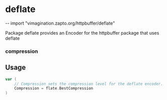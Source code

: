 # deflate
--
    import "vimagination.zapto.org/httpbuffer/deflate"

Package deflate provides an Encoder for the httpbuffer package that uses deflate
### compression

## Usage

```go
var (
	// Compression sets the compression level for the deflate encoder.
	Compression = flate.BestCompression
)
```
